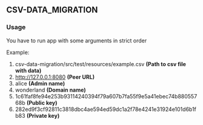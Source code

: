 ## CSV-DATA_MIGRATION

### Usage
You have to run app with some arguments in strict order

Example:
1. csv-data-migration/src/test/resources/example.csv **(Path to csv file with data)**
2. http://127.0.0.1:8080 **(Peer URL)**
3. alice **(Admin name)**
4. wonderland **(Domain name)**
5. 1c61faf8fe94e253b93114240394f79a607b7fa55f9e5a41ebec74b88055768b **(Public key)**
6. 282ed9f3cf92811c3818dbc4ae594ed59dc1a2f78e4241e31924e101d6b1fb83 **(Private key)**